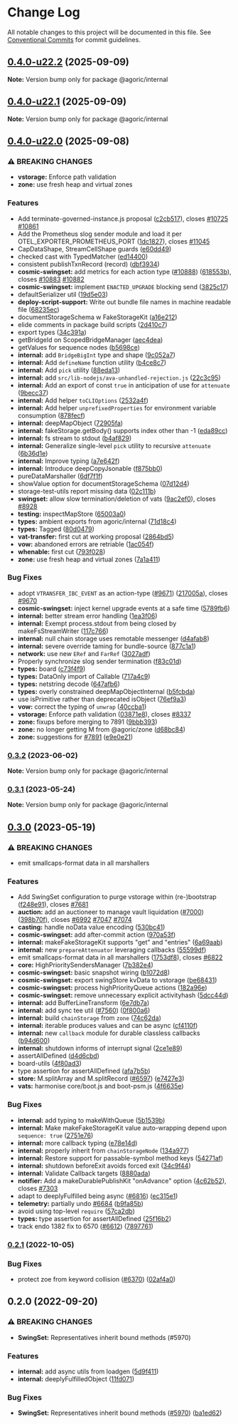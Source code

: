 # Change Log

All notable changes to this project will be documented in this file.
See [Conventional Commits](https://conventionalcommits.org) for commit guidelines.

## [0.4.0-u22.2](https://github.com/Agoric/agoric-sdk/compare/@agoric/internal@0.4.0-u22.1...@agoric/internal@0.4.0-u22.2) (2025-09-09)

**Note:** Version bump only for package @agoric/internal

## [0.4.0-u22.1](https://github.com/Agoric/agoric-sdk/compare/@agoric/internal@0.4.0-u22.0...@agoric/internal@0.4.0-u22.1) (2025-09-09)

**Note:** Version bump only for package @agoric/internal

## [0.4.0-u22.0](https://github.com/Agoric/agoric-sdk/compare/@agoric/internal@0.3.2...@agoric/internal@0.4.0-u22.0) (2025-09-08)

### ⚠ BREAKING CHANGES

* **vstorage:** Enforce path validation
* **zone:** use fresh heap and virtual zones

### Features

* Add terminate-governed-instance.js proposal ([c2cb517](https://github.com/Agoric/agoric-sdk/commit/c2cb51779039ef2a5921efcc35b3b365a7b6159f)), closes [#10725](https://github.com/Agoric/agoric-sdk/issues/10725) [#10861](https://github.com/Agoric/agoric-sdk/issues/10861)
* Add the Prometheus slog sender module and load it per OTEL_EXPORTER_PROMETHEUS_PORT ([1dc1827](https://github.com/Agoric/agoric-sdk/commit/1dc182783ce191f0ba2131cb1f7b3042f287737a)), closes [#11045](https://github.com/Agoric/agoric-sdk/issues/11045)
* CapDataShape, StreamCellShape guards ([e60dd49](https://github.com/Agoric/agoric-sdk/commit/e60dd49fc3e9bce6fc9fd1aaf86d9d7cf52017f7))
* checked cast with TypedMatcher ([ed14400](https://github.com/Agoric/agoric-sdk/commit/ed14400ebebf8114694ab2b291afd6d858877165))
* consistent publishTxnRecord (record) ([dbf3934](https://github.com/Agoric/agoric-sdk/commit/dbf39340c75d9e01af2ee9ceccac327660af94a6))
* **cosmic-swingset:** add metrics for each action type ([#10888](https://github.com/Agoric/agoric-sdk/issues/10888)) ([618553b](https://github.com/Agoric/agoric-sdk/commit/618553b8ea0ea736a1406e2c8dae4378315547e9)), closes [#10883](https://github.com/Agoric/agoric-sdk/issues/10883) [#10882](https://github.com/Agoric/agoric-sdk/issues/10882)
* **cosmic-swingset:** implement `ENACTED_UPGRADE` blocking send ([3825c17](https://github.com/Agoric/agoric-sdk/commit/3825c171f3528cd3c4e63e8aeb3363a3e88b75fc))
* defaultSerializer util ([19d5e03](https://github.com/Agoric/agoric-sdk/commit/19d5e03b426e74b8a19d11b425634a0a83e929a1))
* **deploy-script-support:** Write out bundle file names in machine readable file ([68235ec](https://github.com/Agoric/agoric-sdk/commit/68235ec3fc78b9973d886e782e03048427b6f93e))
* documentStorageSchema w FakeStorageKit ([a16e212](https://github.com/Agoric/agoric-sdk/commit/a16e212a35e1956eb6356373ad4cc4c398c4dc91))
* elide comments in package build scripts ([2d410c7](https://github.com/Agoric/agoric-sdk/commit/2d410c7da0514d21170f11bde196ebc694141bda))
* export types ([34c391a](https://github.com/Agoric/agoric-sdk/commit/34c391a49ded28b780f303f0a5c36d5eef8229ac))
* getBridgeId on ScopedBridgeManager ([aec4dea](https://github.com/Agoric/agoric-sdk/commit/aec4dea4f4d6baca3ea32c33551ba00658eab31b))
* getValues for sequence nodes ([b5698ce](https://github.com/Agoric/agoric-sdk/commit/b5698cee87068656cf6cfcbed25925d19fe025fd))
* **internal:** add `BridgeBigInt` type and shape ([9c052a7](https://github.com/Agoric/agoric-sdk/commit/9c052a7f22bd781614f766377da670d7f3505bc6))
* **internal:** Add `defineName` function utility ([b4ce8c7](https://github.com/Agoric/agoric-sdk/commit/b4ce8c758a93d8992707ab3e1edaa58a8f141c39))
* **internal:** Add `pick` utility ([88eda13](https://github.com/Agoric/agoric-sdk/commit/88eda13ababffd588e1358fc711afff8cc6e8ea5))
* **internal:** add `src/lib-nodejs/ava-unhandled-rejection.js` ([22c3c95](https://github.com/Agoric/agoric-sdk/commit/22c3c954e683c866915d1bcb88ac50bae12b55af))
* **internal:** Add an export of const `true` in anticipation of use for `attenuate` ([9becc37](https://github.com/Agoric/agoric-sdk/commit/9becc372d66710a357db5faf653b5cc89f45d9c9))
* **internal:** Add helper `toCLIOptions` ([2532a4f](https://github.com/Agoric/agoric-sdk/commit/2532a4fa649e981d2cf41723187a14d5effb7f0a))
* **internal:** Add helper `unprefixedProperties` for environment variable consumption ([878fecf](https://github.com/Agoric/agoric-sdk/commit/878fecf4f5153fa80f48a27a8b79e67943b2d199))
* **internal:** deepMapObject ([72905fa](https://github.com/Agoric/agoric-sdk/commit/72905fa7be54d1cdb906a019408932e83a9af17e))
* **internal:** fakeStorage.getBody() supports index other than -1 ([eda89cc](https://github.com/Agoric/agoric-sdk/commit/eda89cc7ec56b44f33f8552811c267d01bbf29b0))
* **internal:** fs stream to stdout ([b4af829](https://github.com/Agoric/agoric-sdk/commit/b4af8296e8af37eecf80449870c18546e4c8856a))
* **internal:** Generalize single-level `pick` utility to recursive `attenuate` ([6b36d1e](https://github.com/Agoric/agoric-sdk/commit/6b36d1e5e7e10b9fe62db96294e891978b438c35))
* **internal:** Improve typing ([a7e642f](https://github.com/Agoric/agoric-sdk/commit/a7e642f16da42fdb9c8a0f3e39898f6ed92daa0d))
* **internal:** Introduce deepCopyJsonable ([f875bb0](https://github.com/Agoric/agoric-sdk/commit/f875bb0923323d019396c605ea9bb4d1382f7f79))
* pureDataMarshaller ([6df7f1f](https://github.com/Agoric/agoric-sdk/commit/6df7f1fa33bc0ac3f979663db97859c90af94e6c))
* showValue option for documentStorageSchema ([07d12d4](https://github.com/Agoric/agoric-sdk/commit/07d12d489208735a8304866e3c59e9dc0cd19f13))
* storage-test-utils report missing data ([02c111b](https://github.com/Agoric/agoric-sdk/commit/02c111b7e6a54528186e37f5408d1a41462e5526))
* **swingset:** allow slow termination/deletion of vats ([9ac2ef0](https://github.com/Agoric/agoric-sdk/commit/9ac2ef0c188816e461869f54eb7c15abbaff6efa)), closes [#8928](https://github.com/Agoric/agoric-sdk/issues/8928)
* **testing:** inspectMapStore ([65003a0](https://github.com/Agoric/agoric-sdk/commit/65003a0bc5ca6b8439ef72f159df0ee1b72d238d))
* **types:** ambient exports from agoric/internal ([71d18c4](https://github.com/Agoric/agoric-sdk/commit/71d18c4221f63f1c0e7c45562b5a0a86a0b4b5c0))
* **types:** Tagged ([80d0479](https://github.com/Agoric/agoric-sdk/commit/80d04790429765e81053d45f6f7b17fb7b06b7c6))
* **vat-transfer:** first cut at working proposal ([2864bd5](https://github.com/Agoric/agoric-sdk/commit/2864bd5c12300c3595df9676bcfde894dbe59b29))
* **vow:** abandoned errors are retriable ([1ac054f](https://github.com/Agoric/agoric-sdk/commit/1ac054ffcbf665b885ec55944a0652023139387f))
* **whenable:** first cut ([793f028](https://github.com/Agoric/agoric-sdk/commit/793f028155702e613b1bdf8204af6837cfe5e8a3))
* **zone:** use fresh heap and virtual zones ([7a1a411](https://github.com/Agoric/agoric-sdk/commit/7a1a411cf719477e29a2bedeb91794fd633989e9))

### Bug Fixes

* adopt `VTRANSFER_IBC_EVENT` as an action-type ([#9671](https://github.com/Agoric/agoric-sdk/issues/9671)) ([217005a](https://github.com/Agoric/agoric-sdk/commit/217005a921dcac6928c999e6bfe06330a5947ac5)), closes [#9670](https://github.com/Agoric/agoric-sdk/issues/9670)
* **cosmic-swingset:** inject kernel upgrade events at a safe time ([5789fb6](https://github.com/Agoric/agoric-sdk/commit/5789fb68d316643906bc30506059a0a8c8874154))
* **internal:** better stream error handling ([1ea3f06](https://github.com/Agoric/agoric-sdk/commit/1ea3f06e705b34b50dffa069f4f469f8d9a8184e))
* **internal:** Exempt process.stdout from being closed by makeFsStreamWriter ([117c766](https://github.com/Agoric/agoric-sdk/commit/117c766c38e70f76a683c2f070cddaa8287b7619))
* **internal:** null chain storage uses remotable messenger ([d4afab8](https://github.com/Agoric/agoric-sdk/commit/d4afab86b6a75860b10c22019449ca28035e710d))
* **internal:** severe override taming for bundle-source ([877c1a1](https://github.com/Agoric/agoric-sdk/commit/877c1a13dfdf03f040d3118416e59e58240090ce))
* **network:** use new `ERef` and `FarRef` ([3027adf](https://github.com/Agoric/agoric-sdk/commit/3027adf8613154dec167c5fccf5f207f6d2af701))
* Properly synchronize slog sender termination ([f83c01d](https://github.com/Agoric/agoric-sdk/commit/f83c01d89d80798e0922acdb498fcc7250560977))
* **types:** board ([c73f4f9](https://github.com/Agoric/agoric-sdk/commit/c73f4f9686215a37e8c5f82ce8dbe4742886a02b))
* **types:** DataOnly import of Callable ([717a4c9](https://github.com/Agoric/agoric-sdk/commit/717a4c98aeadaa83897567b46d12b654b0a2cc72))
* **types:** netstring decode ([647afb6](https://github.com/Agoric/agoric-sdk/commit/647afb6b50dd8f77f5fce3199e6e290a1d432fa7))
* **types:** overly constrained deepMapObjectInternal ([b5fcbda](https://github.com/Agoric/agoric-sdk/commit/b5fcbda56f13041c43d08b690b46686268c28514))
* use isPrimitive rather than deprecated isObject ([76ef9a3](https://github.com/Agoric/agoric-sdk/commit/76ef9a357ea25ccd4228320e4323d2afbaa589f0))
* **vow:** correct the typing of `unwrap` ([40ccba1](https://github.com/Agoric/agoric-sdk/commit/40ccba14680f9acf4a68ef32751eb3ac57a4c9bd))
* **vstorage:** Enforce path validation ([03871e8](https://github.com/Agoric/agoric-sdk/commit/03871e8429b81d8f051cef132968abf3a5590e12)), closes [#8337](https://github.com/Agoric/agoric-sdk/issues/8337)
* **zone:** fixups before merging to 7891 ([9bbb393](https://github.com/Agoric/agoric-sdk/commit/9bbb393ac2d0af8e2a3b29adfeabf01c42d9b50e))
* **zone:** no longer getting M from @agoric/zone ([d68bc84](https://github.com/Agoric/agoric-sdk/commit/d68bc8464b0f4df24bd63dd8f5696c6bb6458135))
* **zone:** suggestions for [#7891](https://github.com/Agoric/agoric-sdk/issues/7891) ([e9e0e21](https://github.com/Agoric/agoric-sdk/commit/e9e0e219618449b532ea6303c58415f591b2b49f))

### [0.3.2](https://github.com/Agoric/agoric-sdk/compare/@agoric/internal@0.3.1...@agoric/internal@0.3.2) (2023-06-02)

**Note:** Version bump only for package @agoric/internal

### [0.3.1](https://github.com/Agoric/agoric-sdk/compare/@agoric/internal@0.3.0...@agoric/internal@0.3.1) (2023-05-24)

**Note:** Version bump only for package @agoric/internal

## [0.3.0](https://github.com/Agoric/agoric-sdk/compare/@agoric/internal@0.2.1...@agoric/internal@0.3.0) (2023-05-19)

### ⚠ BREAKING CHANGES

* emit smallcaps-format data in all marshallers

### Features

* Add SwingSet configuration to purge vstorage within (re-)bootstrap ([f248e91](https://github.com/Agoric/agoric-sdk/commit/f248e9116512374fb95f789b26e27b66cd5c34ca)), closes [#7681](https://github.com/Agoric/agoric-sdk/issues/7681)
* **auction:** add an auctioneer to manage vault liquidation ([#7000](https://github.com/Agoric/agoric-sdk/issues/7000)) ([398b70f](https://github.com/Agoric/agoric-sdk/commit/398b70f7e028f957afc1582f0ee31eb2574c94d0)), closes [#6992](https://github.com/Agoric/agoric-sdk/issues/6992) [#7047](https://github.com/Agoric/agoric-sdk/issues/7047) [#7074](https://github.com/Agoric/agoric-sdk/issues/7074)
* **casting:** handle noData value encoding ([530bc41](https://github.com/Agoric/agoric-sdk/commit/530bc41854cc7f5e5749e97e87fabc6163a17864))
* **cosmic-swingset:** add after-commit action ([970a53f](https://github.com/Agoric/agoric-sdk/commit/970a53f827ded21b27525f6b0042bbc124c62d48))
* **internal:** makeFakeStorageKit supports "get" and "entries" ([6a69aab](https://github.com/Agoric/agoric-sdk/commit/6a69aab5cb54faae5af631bbc2281e4fc4ede8e0))
* **internal:** new `prepareAttenuator` leveraging callbacks ([55599df](https://github.com/Agoric/agoric-sdk/commit/55599dfe7ec43a27387ca64e8bae57be13a38115))
* emit smallcaps-format data in all marshallers ([1753df8](https://github.com/Agoric/agoric-sdk/commit/1753df83465785b5ee71b250770c9b012d750ffc)), closes [#6822](https://github.com/Agoric/agoric-sdk/issues/6822)
* **core:** HighPrioritySendersManager ([7b382e4](https://github.com/Agoric/agoric-sdk/commit/7b382e49a1521d367c5b8db18fa7efa2b77ef7e3))
* **cosmic-swingset:** basic snapshot wiring ([b1072d8](https://github.com/Agoric/agoric-sdk/commit/b1072d8b1ddabbb5f2835eb503c945fed3b6b080))
* **cosmic-swingset:** export swingStore kvData to vstorage ([be68431](https://github.com/Agoric/agoric-sdk/commit/be684315dc68ecf0cb603a8eb38ddd5418e996a6))
* **cosmic-swingset:** process highPriorityQueue actions ([182a96e](https://github.com/Agoric/agoric-sdk/commit/182a96e169c8cac7f31fbce014783fd6db72b64c))
* **cosmic-swingset:** remove unnecessary explicit activityhash ([5dcc44d](https://github.com/Agoric/agoric-sdk/commit/5dcc44d31be0c8a95a5749d768791fa35b72dbd3))
* **internal:** add BufferLineTransform ([6e7db7a](https://github.com/Agoric/agoric-sdk/commit/6e7db7af7d93500caf71d817afbb358d33ef01f6))
* **internal:** add sync tee util ([#7560](https://github.com/Agoric/agoric-sdk/issues/7560)) ([0f800a6](https://github.com/Agoric/agoric-sdk/commit/0f800a622b81c61101d96b0ad620ab3065f4b146))
* **internal:** build `chainStorage` from `zone` ([74c62da](https://github.com/Agoric/agoric-sdk/commit/74c62dae7964b488bfdf7c7ee8a9bd930074cea8))
* **internal:** iterable produces values and can be async ([cf4110f](https://github.com/Agoric/agoric-sdk/commit/cf4110f59c228e42e09254b271209a66b9faf3e0))
* **internal:** new `callback` module for durable classless callbacks ([b94d600](https://github.com/Agoric/agoric-sdk/commit/b94d60052e1043fd6fb1ce39530a6072e38ef0d9))
* **internal:** shutdown informs of interrupt signal ([2ce1e89](https://github.com/Agoric/agoric-sdk/commit/2ce1e892eb381a28c31805f48ba65511896ef406))
* assertAllDefined ([d4d6cbd](https://github.com/Agoric/agoric-sdk/commit/d4d6cbd798eee051a8a699c85cc620c6a8298258))
* board-utils ([4f80ad3](https://github.com/Agoric/agoric-sdk/commit/4f80ad3cac3e47a89834f7f98330a47141b6e235))
* type assertion for assertAllDefined ([afa7b5b](https://github.com/Agoric/agoric-sdk/commit/afa7b5bfaf4558a38bdba2c44bf91691f6db26b8))
* **store:** M.splitArray and M.splitRecord ([#6597](https://github.com/Agoric/agoric-sdk/issues/6597)) ([e7427e3](https://github.com/Agoric/agoric-sdk/commit/e7427e386bcbfbe99312b41342b1fa2e722c57c7))
* **vats:** harmonise core/boot.js and boot-psm.js ([4f6635e](https://github.com/Agoric/agoric-sdk/commit/4f6635e550b926d3ca43d9075f26fef3b810817d))

### Bug Fixes

* **internal:** add typing to makeWithQueue ([5b1539b](https://github.com/Agoric/agoric-sdk/commit/5b1539bfc61ea4f937e2f85cbe93c7bccfc84a40))
* **internal:** Make makeFakeStorageKit value auto-wrapping depend upon `sequence: true` ([2751e76](https://github.com/Agoric/agoric-sdk/commit/2751e7626e0ca617cdb2b1d92e5d4d9315b5674a))
* **internal:** more callback typing ([e78e14d](https://github.com/Agoric/agoric-sdk/commit/e78e14d60a78d2e5f9fb9a899053bf778bb51360))
* **internal:** properly inherit from `chainStorageNode` ([134a977](https://github.com/Agoric/agoric-sdk/commit/134a977f7bc4a2fc6eff3868d4d415c8c9714b4b))
* **internal:** Restore support for passable-symbol method keys ([54271af](https://github.com/Agoric/agoric-sdk/commit/54271af10adb144fe6d562193afa473d74425854))
* **internal:** shutdown beforeExit avoids forced exit ([34c9f44](https://github.com/Agoric/agoric-sdk/commit/34c9f442f124cd7181b538cf8754c6180c863b32))
* **internal:** Validate Callback targets ([8880ada](https://github.com/Agoric/agoric-sdk/commit/8880ada791d70dd487770e8a0fa4b6b725aa8769))
* **notifier:** Add a makeDurablePublishKit "onAdvance" option ([4c62b52](https://github.com/Agoric/agoric-sdk/commit/4c62b52b94cbc9ccb3c7388f5e94589809e6d7fd)), closes [#7303](https://github.com/Agoric/agoric-sdk/issues/7303)
* adapt to deeplyFulfilled being async ([#6816](https://github.com/Agoric/agoric-sdk/issues/6816)) ([ec315e1](https://github.com/Agoric/agoric-sdk/commit/ec315e1634f6d5cdef1cddafc18777de7c04fecc))
* **telemetry:** partially undo [#6684](https://github.com/Agoric/agoric-sdk/issues/6684) ([b9fa85b](https://github.com/Agoric/agoric-sdk/commit/b9fa85b7307124e50cc3a84d3b694307cde55f54))
* avoid using top-level `require` ([57ca2db](https://github.com/Agoric/agoric-sdk/commit/57ca2dbfbadb373f97d43b2fb4e90302c9149976))
* **types:** type assertion for assertAllDefined ([25f16b2](https://github.com/Agoric/agoric-sdk/commit/25f16b2e935931b81313d2ee1d491b305088bb7a))
* track endo 1382 fix to 6570 ([#6612](https://github.com/Agoric/agoric-sdk/issues/6612)) ([7897761](https://github.com/Agoric/agoric-sdk/commit/7897761d6e19e6bbba42e7bd0bd5befb507afa08))

### [0.2.1](https://github.com/Agoric/agoric-sdk/compare/@agoric/internal@0.2.0...@agoric/internal@0.2.1) (2022-10-05)

### Bug Fixes

* protect zoe from keyword collision ([#6370](https://github.com/Agoric/agoric-sdk/issues/6370)) ([02af4a0](https://github.com/Agoric/agoric-sdk/commit/02af4a07ad1f99b545d0bf525bd1ea97d74639d1))

## 0.2.0 (2022-09-20)

### ⚠ BREAKING CHANGES

* **SwingSet:** Representatives inherit bound methods (#5970)

### Features

* **internal:** add async utils from loadgen ([5d9f411](https://github.com/Agoric/agoric-sdk/commit/5d9f411a124e4028cd88764084999fb1fd791609))
* **internal:** deeplyFulfilledObject ([11fd071](https://github.com/Agoric/agoric-sdk/commit/11fd071005741719286ae6a1bb6bb9a7fd1f65b7))

### Bug Fixes

* **SwingSet:** Representatives inherit bound methods ([#5970](https://github.com/Agoric/agoric-sdk/issues/5970)) ([ba1ed62](https://github.com/Agoric/agoric-sdk/commit/ba1ed62062a63862e2eecb598b0bd1d2ac828e1f))
